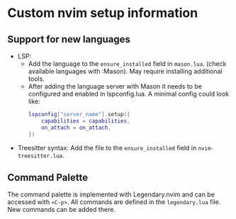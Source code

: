 # Custom nvim setup information

## Support for new languages
* LSP:
    * Add the language to the `ensure_installed` field in `mason.lua`. (check available languages with :Mason). May require installing additional tools.
    * After adding the language server with Mason it needs to be configured and enabled in lspconfig.lua. A minimal config could look like:
        ```lua
        lspconfig["server_name"].setup({
            capabilities = capabilities,
            on_attach = on_attach,
        })
        ```
* Treesitter syntax: Add the file to the `ensure_installed` field in `nvim-treesitter.lua`.

## Command Palette
The command palette is implemented with Legendary.nvim and can be accessed with `<C-p>`.
All commands are defined in the `legendary.lua` file. New commands can be added there.

